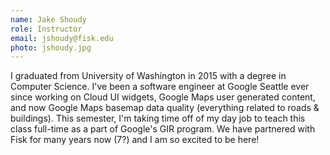 ```yaml
---
name: Jake Shoudy
role: Instructor
email: jshoudy@fisk.edu
photo: jshoudy.jpg
---
```


I graduated from University of Washington in 2015 with a degree in Computer Science. I've been a software engineer at Google Seattle ever since working on Cloud UI widgets, Google Maps user generated content, and now Google Maps basemap data quality (everything related to roads & buildings). This semester, I'm taking time off of my day job to teach this class full-time as a part of Google's GIR program. We have partnered with Fisk for many years now (7?) and I am so excited to be here!

